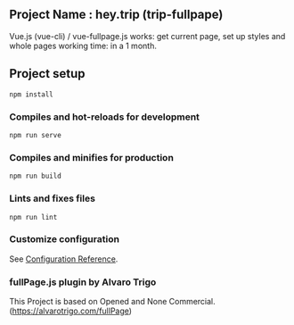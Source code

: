 ## Project Name : hey.trip (trip-fullpape)
Vue.js (vue-cli) / vue-fullpage.js
works: get current page, set up styles and whole pages
working time: in a 1 month.

## Project setup
```
npm install
```

### Compiles and hot-reloads for development
```
npm run serve
```

### Compiles and minifies for production
```
npm run build
```

### Lints and fixes files
```
npm run lint
```

### Customize configuration
See [Configuration Reference](https://cli.vuejs.org/config/).

### fullPage.js plugin by Alvaro Trigo
This Project is based on Opened and None Commercial. (https://alvarotrigo.com/fullPage)
